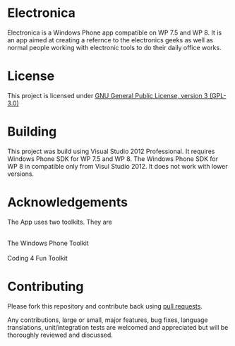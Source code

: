 Electronica
===========
Electronica is a Windows Phone app compatible on WP 7.5 and WP 8. It is an app aimed at creating a refernce to the electronics geeks as well as normal people working with electronic tools to do their daily office works.

License 
========

This project is licensed under [GNU General Public License, version 3 (GPL-3.0)](http://opensource.org/licenses/GPL-3.0)

Building
========
This project was build using Visual Studio 2012 Professional. It requires Windows Phone SDK for WP 7.5 and WP 8. The Windows Phone SDK for WP 8 in compatible only from Visul Studio 2012. It does not work with lower versions.

Acknowledgements
================
The App uses two toolkits. They are

<br>The Windows Phone Toolkit</br>
<br>Coding 4 Fun Toolkit</br>


Contributing
============
Please fork this repository and contribute back using [pull requests](https://github.com/GeekGoutham/Electronica/pulls).

Any contributions, large or small, major features, bug fixes, language translations, unit/integration tests are welcomed and appreciated but will be thoroughly reviewed and discussed.
